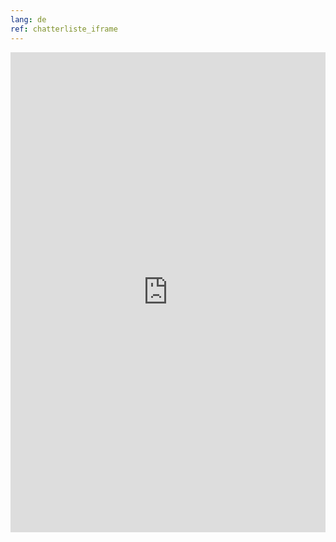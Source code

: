```yaml
---
lang: de
ref: chatterliste_iframe
---
```


<iframe src="https://www.denog.de/chatterliste/" width="100%" height="768" frameborder="0" scrolling="yes" marginheight="0" marginwidth="0" name="Chatterliste" title="DENOG Chatterliste">
  <!-- Textalternativen werden nicht unterstützt -->
</iframe>
